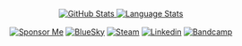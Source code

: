 
<div align="center">

[![GitHub Stats](https://github-readme-stats.vercel.app/api?username=froggleston&theme=transparent&show_icons=true&include_all_commits=true&count_private=true&hide_rank=false&custom_title=stats&line_height=24&hide_title=true&text_bold=true&card_width=400&ring_color=17a700&text_color=ceffc6&icon_color=17a700&border_color=17a700) ![Language Stats](https://github-readme-stats.vercel.app/api/top-langs/?username=froggleston&theme=transparent&layout=compact&langs_count=8&size_weight=0.5&count_weight=0.5&include_all_commits=true&count_private=true&hide_title=true&text_bold=true&card_width=400&text_color=ceffc6&border_color=17a700)](https://carpentries.org)

</div>

<div align="center">

[<img align="center" alt="Sponsor Me" src="https://img.shields.io/badge/Sponsor-00457C?style=for-the-badge&logo=github&logoColor=white"/>][sponsor]
[<img align="center" alt="BlueSky" src="https://img.shields.io/badge/BlueSky-144475.svg?&style=for-the-badge&logo=bluesky&logoColor=white" />][bluesky]
[<img align="center" alt="Steam" src="https://img.shields.io/badge/Steam-144475.svg?&style=for-the-badge&logo=steam&logoColor=white" />][steam]
[<img align="center" alt="Linkedin" src="https://img.shields.io/badge/LinkedIn-0956A2.svg?&style=for-the-badge&logo=linkedin&logoColor=white" />][linkedin]
[<img align="center" alt="Bandcamp" src="https://img.shields.io/badge/Bandcamp-0956A2.svg?&style=for-the-badge&logo=bandcamp&logoColor=white" />][bandcamp]

</div>

[sponsor]: https://github.com/sponsors/froggleston
[bluesky]: https://bsky.app/profile/froggleston.carpentries.org
[steam]: https://steamcommunity.com/id/froggleston/
[discord]: https://discord.com/users/341231820173606935
[linkedin]: https://www.linkedin.com/in/froggleston/
[bandcamp]: https://antididact.bandcamp.com/

<!--
**froggleston/froggleston** is a ✨ _special_ ✨ repository because its `README.md` (this file) appears on your GitHub profile.

Here are some ideas to get you started:

- 🔭 I’m currently working on ...
- 🌱 I’m currently learning ...
- 👯 I’m looking to collaborate on ...
- 🤔 I’m looking for help with ...
- 💬 Ask me about ...
- 📫 How to reach me: ...
- 😄 Pronouns: ...
- ⚡ Fun fact: ...
-->
